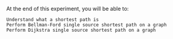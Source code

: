 

At the end of this experiment, you will be able to:

    Understand what a shortest path is
    Perform Bellman-Ford single source shortest path on a graph
    Perform Dijkstra single source shortest path on a graph


